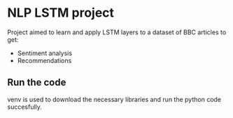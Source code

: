 # NLP LSTM project

Project aimed to learn and apply LSTM layers to a dataset of BBC articles to get:

- Sentiment analysis
- Recommendations

## Run the code

venv is used to download the necessary libraries and run the python code succesfully.